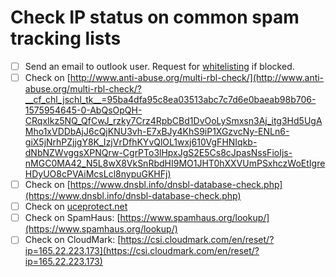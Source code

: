 # Check IP status on common spam tracking lists

- [ ]  Send an email to outlook user. Request for [whitelisting](https://support.microsoft.com/en-us/supportrequestform/8ad563e3-288e-2a61-8122-3ba03d6b8d75) if blocked.
- [ ]  Check on [http://www.anti-abuse.org/multi-rbl-check/](http://www.anti-abuse.org/multi-rbl-check/?__cf_chl_jschl_tk__=95ba4dfa95c8ea03513abc7c7d6e0baeab98b706-1575954645-0-AbQsOpQH-CRqxIkz5NQ_QfCwJ_rzky7Crz4RpbCBd1DvOoLySmxsn3Aj_itg3Hd5UgAMho1xVDDbAjJ6cQjKNU3vh-E7xBJy4KhS9iP1XGzvcNy-ENLn6-giX5jNrhPZjjgY8K_IzjVrDfhKYvQlOL1wxj610VgFHNIqkb-dNbNZWvggsXPNQrw-CgrPTo3lHpxJgS2E5Cs8cJpasNssFioIjs-nMGC0MA42_N5L8wX8VkSnRbdHI9MO1JHT0hXXVUmPSxhczWoEtIgreHDyUO8cPVAiMcsLcl8nypuGKHFj)
- [ ]  Check on [https://www.dnsbl.info/dnsbl-database-check.php](https://www.dnsbl.info/dnsbl-database-check.php)
- [ ]  Check on [uceprotect.net](http://www.uceprotect.net/)
- [ ]  Check on SpamHaus: [https://www.spamhaus.org/lookup/](https://www.spamhaus.org/lookup/)
- [ ]  Check on CloudMark: [https://csi.cloudmark.com/en/reset/?ip=165.22.223.173](https://csi.cloudmark.com/en/reset/?ip=165.22.223.173)